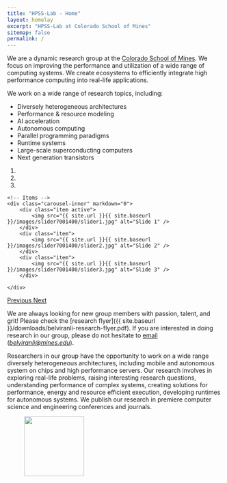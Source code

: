 ```yaml
---
title: "HPSS-Lab - Home"
layout: homelay
excerpt: "HPSS-Lab at Colorado School of Mines"
sitemap: false
permalink: /
---
```


We are a dynamic research group at the [Colorado School of Mines](https://cs.mines.edu). We focus on improving the performance and utilization of a wide range of computing systems. We create ecosystems to efficiently integrate high performance computing into real-life applications.

We work on a wide range of research topics, including:
  <ul>
      <li>Diversely heterogeneous architectures</li>
      <li>Performance & resource modeling</li>
      <li>AI acceleration</li>
      <li>Autonomous computing</li>
      <li>Parallel programming paradigms</li>
      <li>Runtime systems</li>
      <li>Large-scale superconducting computers</li>
      <li>Next generation transistors</li>

  </ul>

<div markdown="0" id="carousel" class="carousel slide" data-ride="carousel" data-interval="4000" data-pause="hover" >
    <!-- Menu -->
    <ol class="carousel-indicators">
        <li data-target="#carousel" data-slide-to="0" class="active"></li>
        <li data-target="#carousel" data-slide-to="1"></li>
        <li data-target="#carousel" data-slide-to="2"></li>
    </ol>

    <!-- Items -->
    <div class="carousel-inner" markdown="0">
        <div class="item active">
            <img src="{{ site.url }}{{ site.baseurl }}/images/slider7001400/slider1.jpg" alt="Slide 1" />
        </div>
        <div class="item">
            <img src="{{ site.url }}{{ site.baseurl }}/images/slider7001400/slider2.jpg" alt="Slide 2" />
        </div>
        <div class="item">
            <img src="{{ site.url }}{{ site.baseurl }}/images/slider7001400/slider3.jpg" alt="Slide 3" />
        </div>

    </div>
  <a class="left carousel-control" href="#carousel" role="button" data-slide="prev">
    <span class="glyphicon glyphicon-chevron-left" aria-hidden="true"></span>
    <span class="sr-only">Previous</span>
  </a>
  <a class="right carousel-control" href="#carousel" role="button" data-slide="next">
    <span class="glyphicon glyphicon-chevron-right" aria-hidden="true"></span>
    <span class="sr-only">Next</span>
  </a>
</div>



We are always looking for new group members with passion, talent, and grit! Please check the [research flyer]({{ site.baseurl }}/downloads/belviranli-research-flyer.pdf). If you are interested in doing research in our group, please do not hesitate to [email](mailto:belviranli@mines.com) (*belviranli@mines.edu*).

Researchers in our group have the opportunity to work on a wide range diversely heterogeneous architectures, including mobile and autonomous system on chips and high performance servers. Our research involves in exploring real-life problems, raising interesting research questions, understanding performance of complex systems, creating solutions for performance, energy and resource efficient execution, developing runtimes for autonomous systems. We publish our research in premiere computer science and engineering conferences and journals. 


<!-- We are located at Leiden University, the birthplace of superconductivity and home to Kamerlingh Onnes, Lorentz, Huygens, Einstein, de Sitter, and others (see e.g. [the wall of signatures from Ehrenfest lecturers](https://www.lorentz.leidenuniv.nl/history/colloquium/muur_heel.html)). We exchange ideas and work with our neighbors from [Quantum Matter & Optics](http://www.physics.leidenuniv.nl/qo-home), as well as with the colleagues from our [world-class theory section](https://www.lorentz.leidenuniv.nl). -->



<!-- We are grateful for funding from Leiden University, [NWO](www.nwo.nl) ([Vidi talent scheme](http://www.nwo.nl/en/research-and-results/programmes/Talent+Scheme) and the [Frontiers in Nanoscience program](https://www.universiteitleiden.nl/en/research/research-projects/science/frontiers-of-nanoscience-nanofront)), and from an [ERC starting grant](https://erc.europa.eu/funding/starting-grants). -->

<figure class="fourth">
  <img src="{{ site.url }}{{ site.baseurl }}/images/logopic/mines_logo.jpg" style="width: 140px">
</figure>
